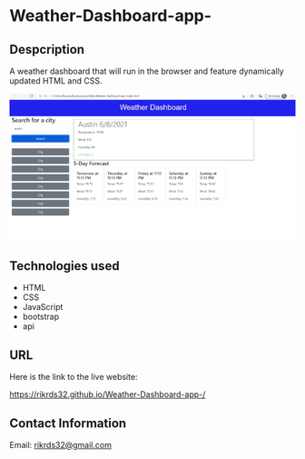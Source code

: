 # Weather-Dashboard-app-

## Despcription

A weather dashboard that will run in the browser and feature dynamically updated HTML and CSS.

![wehater-app-demo](./images/weather-app.png)

## Technologies used

* HTML
* CSS
* JavaScript
* bootstrap
* api

## URL

Here is the link to the live website:

https://rikrds32.github.io/Weather-Dashboard-app-/

## Contact Information

Email: rikrds32@gmail.com

